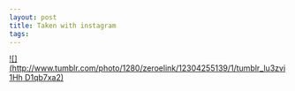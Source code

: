 ```yaml
--- 
layout: post
title: Taken with instagram
tags: 
---
```

[![](http://www.tumblr.com/photo/1280/zeroelink/12304255139/1/tumblr_lu3zvi1Hh
D1qb7xa2)](http://instagr.am/p/Sn50E/)

